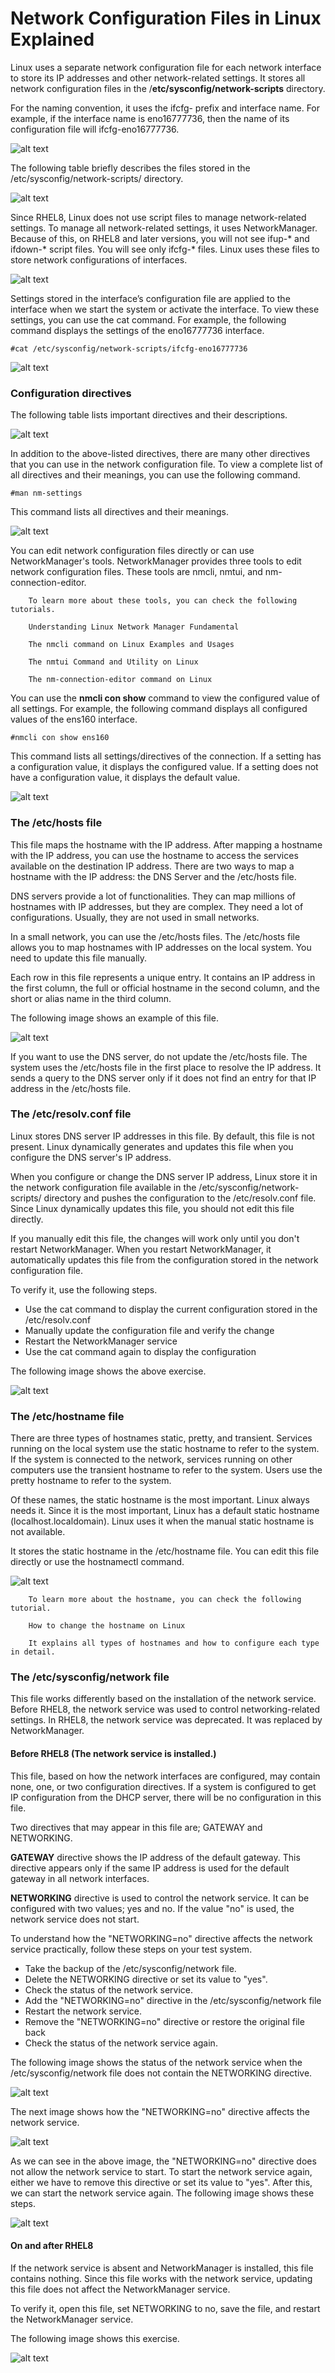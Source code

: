 # Network Configuration Files in Linux Explained

Linux uses a separate network configuration file for each network interface to store its IP addresses and other network-related settings. It stores all network configuration files in the /**etc/sysconfig/network-scripts** directory.

For the naming convention, it uses the ifcfg- prefix and interface name. For example, if the interface name is eno16777736, then the name of its configuration file will ifcfg-eno16777736.

![alt text](image.png)

The following table briefly describes the files stored in the /etc/sysconfig/network-scripts/ directory.

![alt text](image-1.png)

Since RHEL8, Linux does not use script files to manage network-related settings. To manage all network-related settings, it uses NetworkManager. Because of this, on RHEL8 and later versions, you will not see ifup-* and ifdown-* script files. You will see only ifcfg-* files. Linux uses these files to store network configurations of interfaces.

![alt text](image-2.png)

Settings stored in the interface’s configuration file are applied to the interface when we start the system or activate the interface. To view these settings, you can use the cat command. For example, the following command displays the settings of the eno16777736 interface.
```
#cat /etc/sysconfig/network-scripts/ifcfg-eno16777736
```

![alt text](image-3.png)

### Configuration directives
The following table lists important directives and their descriptions.

![alt text](image-4.png)

In addition to the above-listed directives, there are many other directives that you can use in the network configuration file. To view a complete list of all directives and their meanings, you can use the following command.

```
#man nm-settings
```
This command lists all directives and their meanings.

![alt text](image-5.png)

You can edit network configuration files directly or can use NetworkManager's tools. NetworkManager provides three tools to edit network configuration files. These tools are nmcli, nmtui, and nm-connection-editor.

        To learn more about these tools, you can check the following tutorials.

        Understanding Linux Network Manager Fundamental

        The nmcli command on Linux Examples and Usages

        The nmtui Command and Utility on Linux

        The nm-connection-editor command on Linux

You can use the **nmcli con show** command to view the configured value of all settings. For example, the following command displays all configured values of the ens160 interface.
```
#nmcli con show ens160
```
This command lists all settings/directives of the connection. If a setting has a configuration value, it displays the configured value. If a setting does not have a configuration value, it displays the default value.

![alt text](image-6.png)

### The /etc/hosts file
This file maps the hostname with the IP address. After mapping a hostname with the IP address, you can use the hostname to access the services available on the destination IP address. There are two ways to map a hostname with the IP address: the DNS Server and the /etc/hosts file.

DNS servers provide a lot of functionalities. They can map millions of hostnames with IP addresses, but they are complex. They need a lot of configurations. Usually, they are not used in small networks.

In a small network, you can use the /etc/hosts files. The /etc/hosts file allows you to map hostnames with IP addresses on the local system. You need to update this file manually.

Each row in this file represents a unique entry. It contains an IP address in the first column, the full or official hostname in the second column, and the short or alias name in the third column.

The following image shows an example of this file.

![alt text](image-7.png)

If you want to use the DNS server, do not update the /etc/hosts file. The system uses the /etc/hosts file in the first place to resolve the IP address. It sends a query to the DNS server only if it does not find an entry for that IP address in the /etc/hosts file.

### The /etc/resolv.conf file

Linux stores DNS server IP addresses in this file. By default, this file is not present. Linux dynamically generates and updates this file when you configure the DNS server's IP address.

When you configure or change the DNS server IP address, Linux store it in the network configuration file available in the /etc/sysconfig/network-scripts/ directory and pushes the configuration to the /etc/resolv.conf file. Since Linux dynamically updates this file, you should not edit this file directly.

If you manually edit this file, the changes will work only until you don't restart NetworkManager. When you restart NetworkManager, it automatically updates this file from the configuration stored in the network configuration file.

To verify it, use the following steps.

* Use the cat command to display the current configuration stored in the /etc/resolv.conf
* Manually update the configuration file and verify the change
* Restart the NetworkManager service
* Use the cat command again to display the configuration

The following image shows the above exercise.

![alt text](image-8.png)

### The /etc/hostname file
There are three types of hostnames static, pretty, and transient. Services running on the local system use the static hostname to refer to the system. If the system is connected to the network, services running on other computers use the transient hostname to refer to the system. Users use the pretty hostname to refer to the system.

Of these names, the static hostname is the most important. Linux always needs it. Since it is the most important, Linux has a default static hostname (localhost.localdomain). Linux uses it when the manual static hostname is not available.

It stores the static hostname in the /etc/hostname file. You can edit this file directly or use the hostnamectl command.

![alt text](image-9.png)

        To learn more about the hostname, you can check the following tutorial.

        How to change the hostname on Linux

        It explains all types of hostnames and how to configure each type in detail.

### The /etc/sysconfig/network file

This file works differently based on the installation of the network service. Before RHEL8, the network service was used to control networking-related settings. In RHEL8, the network service was deprecated. It was replaced by NetworkManager.

#### Before RHEL8 (The network service is installed.)
This file, based on how the network interfaces are configured, may contain none, one, or two configuration directives. If a system is configured to get IP configuration from the DHCP server, there will be no configuration in this file.

Two directives that may appear in this file are; GATEWAY and NETWORKING.

**GATEWAY** directive shows the IP address of the default gateway. This directive appears only if the same IP address is used for the default gateway in all network interfaces.

**NETWORKING** directive is used to control the network service. It can be configured with two values; yes and no. If the value "no" is used, the network service does not start.

To understand how the "NETWORKING=no" directive affects the network service practically, follow these steps on your test system.

* Take the backup of the /etc/sysconfig/network file.
* Delete the NETWORKING directive or set its value to "yes".
* Check the status of the network service.
* Add the "NETWORKING=no" directive in the /etc/sysconfig/network file
* Restart the network service.
* Remove the "NETWORKING=no" directive or restore the original file back
* Check the status of the network service again.

The following image shows the status of the network service when the /etc/sysconfig/network file does not contain the NETWORKING directive.

![alt text](image-10.png)

The next image shows how the "NETWORKING=no" directive affects the network service.

![alt text](image-11.png)

As we can see in the above image, the "NETWORKING=no" directive does not allow the network service to start. To start the network service again, either we have to remove this directive or set its value to "yes". After this, we can start the network service again. The following image shows these steps.

![alt text](image-12.png)

#### On and after RHEL8

If the network service is absent and NetworkManager is installed, this file contains nothing. Since this file works with the network service, updating this file does not affect the NetworkManager service.

To verify it, open this file, set NETWORKING to no, save the file, and restart the NetworkManager service.

The following image shows this exercise.

![alt text](image-13.png)

